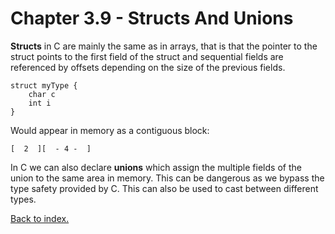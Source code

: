 # Chapter 3.9 - Structs And Unions

**Structs** in C are mainly the same as in arrays, that is that the pointer to the struct points to the first field of the struct and sequential fields are referenced by offsets depending on the size of the previous fields.

```
struct myType {
	char c
	int i
} 
```

Would appear in memory as a contiguous block:


``[  2  ][  - 4 -  ]``

In C we can also declare **unions** which assign the multiple fields of the union to the same area in memory. This can be dangerous as we bypass the type safety provided by C. This can also be used to cast between different types.


[Back to index.](./README.md)
